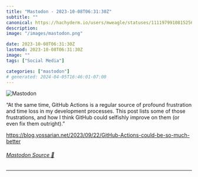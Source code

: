 ```yaml
---
title: "Mastodon - 2023-10-08T06:31:30Z"
subtitle: ""
canonical: https://hachyderm.io/users/mweagle/statuses/111197991081525615
description:
image: "/images/mastodon.png"

date: 2023-10-08T06:31:30Z
lastmod: 2023-10-08T06:31:30Z
image: ""
tags: ["Social Media"]

categories: ["mastodon"]
# generated: 2024-04-05T16:46:01-07:00
---
```

![Mastodon](/images/mastodon.png)

<p>“At the same time, GitHub Actions is a regular source of profound frustration and time loss in my development processes. This post lists some of those frustrations, and how I think GitHub could selfishly improve on them (or even fix them outright).”</p><p><a href="https://blog.yossarian.net/2023/09/22/GitHub-Actions-could-be-so-much-better" target="_blank" rel="nofollow noopener noreferrer" translate="no"><span class="invisible">https://</span><span class="ellipsis">blog.yossarian.net/2023/09/22/</span><span class="invisible">GitHub-Actions-could-be-so-much-better</span></a></p>


###### [Mastodon Source 🐘](https://hachyderm.io/@mweagle/111197991081525615)

___
